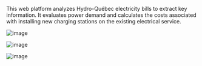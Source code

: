 This web platform analyzes Hydro-Québec electricity bills to extract key information. It evaluates power demand and calculates the costs associated with installing new charging stations on the existing electrical service.

![image](https://github.com/user-attachments/assets/d08eee07-15e1-4133-a02b-fa99e0740b77)

![image](https://github.com/user-attachments/assets/381f71db-2447-46e7-a6c7-a58ea03c9210)

![image](https://github.com/user-attachments/assets/e8d46510-474f-4f1a-9dd4-63ab1f88027e)


